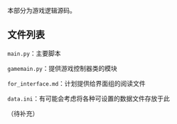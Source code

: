 本部分为游戏逻辑源码。

## 文件列表

`main.py`：主要脚本

`gamemain.py`：提供游戏控制器类的模块

`for_interface.md`：计划提供给界面组的阅读文件

`data.ini`：有可能会考虑将各种可设置的数据文件存放于此

（待补充）